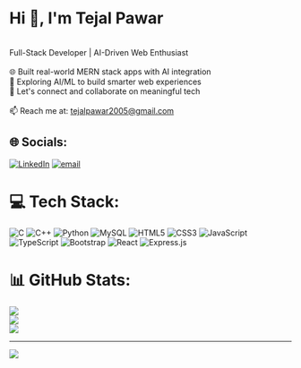 #  Hi 👋, I'm Tejal Pawar 
 <br>Full-Stack Developer | AI-Driven Web Enthusiast<br><br>🌐 Built real-world MERN stack apps with AI integration  <br>🧠 Exploring AI/ML to build smarter web experiences  <br>💬 Let's connect and collaborate on meaningful tech<br><br>📫 Reach me at: tejalpawar2005@gmail.com  <br>


## 🌐 Socials:
[![LinkedIn](https://img.shields.io/badge/LinkedIn-%230077B5.svg?logo=linkedin&logoColor=white)](https://linkedin.com/in/tejal-pawar-a6b872348) [![email](https://img.shields.io/badge/Email-D14836?logo=gmail&logoColor=white)](mailto:tejalpawar2005@gmail.com) 

# 💻 Tech Stack:
![C](https://img.shields.io/badge/c-%2300599C.svg?style=for-the-badge&logo=c&logoColor=white)
![C++](https://img.shields.io/badge/c++-%2300599C.svg?style=for-the-badge&logo=c%2B%2B&logoColor=white)
![Python](https://img.shields.io/badge/python-3670A0?style=for-the-badge&logo=python&logoColor=ffdd54)
![MySQL](https://img.shields.io/badge/mysql-4479A1.svg?style=for-the-badge&logo=mysql&logoColor=white)
![HTML5](https://img.shields.io/badge/html5-%23E34F26.svg?style=for-the-badge&logo=html5&logoColor=white)
![CSS3](https://img.shields.io/badge/css3-%231572B6.svg?style=for-the-badge&logo=css3&logoColor=white)
![JavaScript](https://img.shields.io/badge/javascript-%23323330.svg?style=for-the-badge&logo=javascript&logoColor=%23F7DF1E)
![TypeScript](https://img.shields.io/badge/typescript-%23007ACC.svg?style=for-the-badge&logo=typescript&logoColor=white)
![Bootstrap](https://img.shields.io/badge/bootstrap-%238511FA.svg?style=for-the-badge&logo=bootstrap&logoColor=white)
![React](https://img.shields.io/badge/react-%2320232a.svg?style=for-the-badge&logo=react&logoColor=%2361DAFB)
![Express.js](https://img.shields.io/badge/express.js-%23404d59.svg?style=for-the-badge&logo=express&logoColor=%2361DAFB)


# 📊 GitHub Stats:
![](https://github-readme-stats.vercel.app/api?username=tejalpawar75&theme=dark&hide_border=false&include_all_commits=false&count_private=false)<br/>
![](https://nirzak-streak-stats.vercel.app/?user=tejalpawar75&theme=dark&hide_border=false)<br/>
![](https://github-readme-stats.vercel.app/api/top-langs/?username=tejalpawar75&theme=dark&hide_border=false&include_all_commits=false&count_private=false&layout=compact)

---
[![](https://visitcount.itsvg.in/api?id=tejalpawar75&icon=0&color=0)](https://visitcount.itsvg.in)

<!-- Proudly created with GPRM ( https://gprm.itsvg.in ) -->
